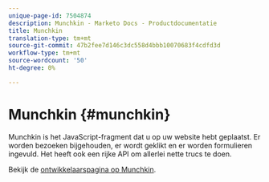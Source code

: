```yaml
---
unique-page-id: 7504874
description: Munchkin - Marketo Docs - Productdocumentatie
title: Munchkin
translation-type: tm+mt
source-git-commit: 47b2fee7d146c3dc558d4bbb10070683f4cdfd3d
workflow-type: tm+mt
source-wordcount: '50'
ht-degree: 0%

---
```



# Munchkin {#munchkin}

Munchkin is het JavaScript-fragment dat u op uw website hebt geplaatst. Er worden bezoeken bijgehouden, er wordt geklikt en er worden formulieren ingevuld. Het heeft ook een rijke API om allerlei nette trucs te doen.

Bekijk de [ontwikkelaarspagina op Munchkin](http://developers.marketo.com/documentation/websites/lead-tracking-munchkin-js/).
